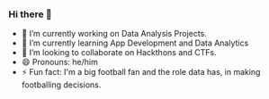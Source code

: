 ### Hi there 👋

- 🔭 I’m currently working on Data Analysis Projects.
- 🌱 I’m currently learning App Development and Data Analytics
- 👯 I’m looking to collaborate on Hackthons and CTFs.
- 😄 Pronouns: he/him
- ⚡ Fun fact: I'm a big football fan and the role data has, in making footballing decisions.

